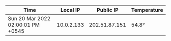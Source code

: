 | Time     | Local IP | Public IP | Temperature |
| ----------- | ----------- | ----------- | ----------- |
| Sun 20 Mar 2022 02:00:01 PM +0545      | 10.0.2.133     | 202.51.87.151  | 54.8° |

